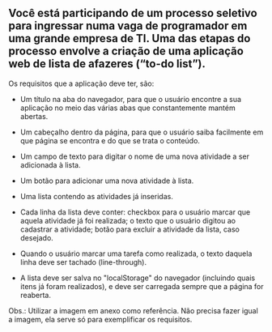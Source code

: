 Você está participando de um processo seletivo para ingressar numa vaga de programador em uma grande empresa de TI. Uma das etapas do processo envolve a criação de uma aplicação web de lista de afazeres (“to-do list”).
---

Os requisitos que a aplicação deve ter, são:

- Um título na aba do navegador, para que o usuário encontre a sua aplicação no meio das várias abas que constantemente mantém abertas.

- Um cabeçalho dentro da página, para que o usuário saiba facilmente em que página se encontra e do que se trata o conteúdo.

- Um campo de texto para digitar o nome de uma nova atividade a ser adicionada à lista.

- Um botão para adicionar uma nova atividade à lista.

- Uma lista contendo as atividades já inseridas.

- Cada linha da lista deve conter: checkbox para o usuário marcar que aquela atividade já foi realizada; o texto que o usuário digitou ao cadastrar a atividade; botão para excluir a atividade da lista, caso desejado.

- Quando o usuário marcar uma tarefa como realizada, o texto daquela linha deve ser tachado (line-through).

- A lista deve ser salva no "localStorage" do navegador (incluindo quais itens já foram realizados), e deve ser carregada sempre que a página for reaberta.

Obs.: Utilizar a imagem em anexo como referência. Não precisa fazer igual a imagem, ela serve só para exemplificar os requisitos.